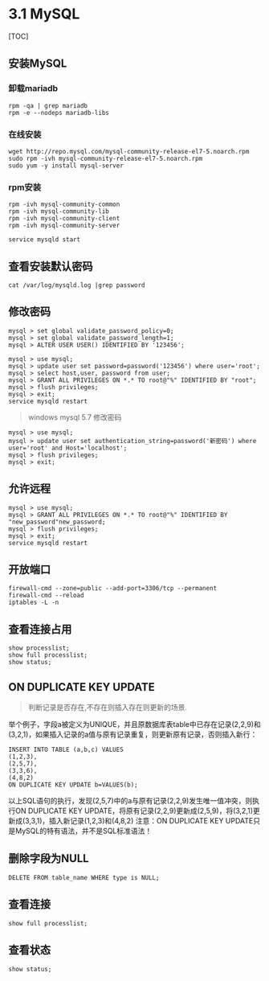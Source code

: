 #  3.1 MySQL

[TOC]



## 安装MySQL

### 卸载mariadb

```shell
rpm -qa | grep mariadb
rpm -e --nodeps mariadb-libs
```

### 在线安装

```shell
wget http://repo.mysql.com/mysql-community-release-el7-5.noarch.rpm
sudo rpm -ivh mysql-community-release-el7-5.noarch.rpm
sudo yum -y install mysql-server
```

### rpm安装

```shell
rpm -ivh mysql-community-common
rpm -ivh mysql-community-lib
rpm -ivh mysql-community-client
rpm -ivh mysql-community-server

service mysqld start
```

## 查看安装默认密码

```shell
cat /var/log/mysqld.log |grep password
```

## 修改密码

```shell
mysql > set global validate_password_policy=0;
mysql > set global validate_password_length=1;
mysql > ALTER USER USER() IDENTIFIED BY '123456';
```

```shell
mysql > use mysql;
mysql > update user set password=password('123456') where user='root';
mysql > select host,user, password from user;
mysql > GRANT ALL PRIVILEGES ON *.* TO root@"%" IDENTIFIED BY "root";
mysql > flush privileges;
mysql > exit;
service mysqld restart
```

> windows mysql 5.7 修改密码

```pow
mysql > use mysql;
mysql > update user set authentication_string=password('新密码') where user='root' and Host='localhost';
mysql > flush privileges;
mysql > exit;
```

## 允许远程

```shell
mysql > use mysql;
mysql > GRANT ALL PRIVILEGES ON *.* TO root@"%" IDENTIFIED BY "new_password"new_password;
mysql > flush privileges;
mysql > exit;
service mysqld restart
```

## 开放端口

```shell
firewall-cmd --zone=public --add-port=3306/tcp --permanent
firewall-cmd --reload
iptables -L -n
```

## 查看连接占用

```mysql
show processlist;
show full processlist;
show status;
```

##  ON DUPLICATE KEY UPDATE 

> 判断记录是否存在,不存在则插入存在则更新的场景.

举个例子，字段a被定义为UNIQUE，并且原数据库表table中已存在记录(2,2,9)和(3,2,1)，如果插入记录的a值与原有记录重复，则更新原有记录，否则插入新行：

```mysql
INSERT INTO TABLE (a,b,c) VALUES 
(1,2,3),
(2,5,7),
(3,3,6),
(4,8,2)
ON DUPLICATE KEY UPDATE b=VALUES(b);
```

 以上SQL语句的执行，发现(2,5,7)中的a与原有记录(2,2,9)发生唯一值冲突，则执行ON DUPLICATE KEY UPDATE，将原有记录(2,2,9)更新成(2,5,9)，将(3,2,1)更新成(3,3,1)，插入新记录(1,2,3)和(4,8,2)
注意：ON DUPLICATE KEY UPDATE只是MySQL的特有语法，并不是SQL标准语法！ 

## 删除字段为NULL

```mysql
DELETE FROM table_name WHERE type is NULL;
```

## 查看连接

```mysql
show full processlist;
```

## 查看状态

```mysql
show status;
```

